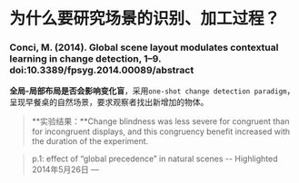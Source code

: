 为什么要研究场景的识别、加工过程？
===

### Conci, M. (2014). Global scene layout modulates contextual learning in change detection, 1–9. doi:10.3389/fpsyg.2014.00089/abstract

**全局-局部布局是否会影响变化盲**，采用`one-shot change detection paradigm`，呈现早餐桌的自然场景，要求观察者找出新增加的物体。
> **实验结果：**Change blindness was less severe for congruent than for incongruent displays, and this congruency benefit increased with the duration of the experiment.

> p.1: effect of “global precedence” in natural scenes -- Highlighted 2014年5月26日
—